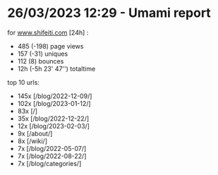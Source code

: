 # 26/03/2023 12:29 - Umami report
for www.shifeiti.com [24h] :

 - 485 (-198) page views
 - 157 (-31) uniques
 - 112 (8) bounces
 - 12h  (-5h 23' 47'') totaltime


top 10 urls:
 - 145x [/blog/2022-12-09/]
 - 102x [/blog/2023-01-12/]
 - 83x [/]
 - 35x [/blog/2022-12-22/]
 - 12x [/blog/2023-02-03/]
 - 9x [/about/]
 - 8x [/wiki/]
 - 7x [/blog/2022-05-07/]
 - 7x [/blog/2022-08-22/]
 - 7x [/blog/categories/]


